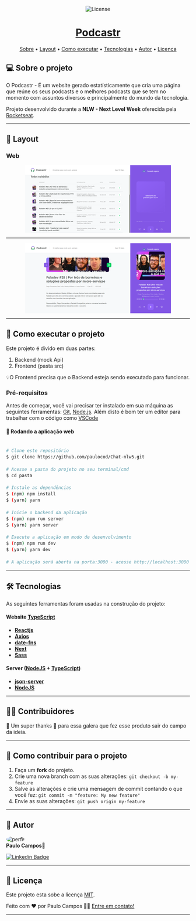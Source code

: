 
<p align="center">
   <img alt="License" src="https://img.shields.io/badge/license-MIT-brightgreen">
   <a href="https://github.com/tgmarinho/README-ecoleta/stargazers"></p>

<h1 align="center">
Podcastr
</h1>

<p align="center">
 <a href="#-sobre-o-projeto">Sobre</a> •
 <a href="#-layout">Layout</a> • 
 <a href="#-como-executar-o-projeto">Como executar</a> • 
 <a href="#-tecnologias">Tecnologias</a> • 
 <a href="#-autor">Autor</a> • 
 <a href="#user-content--licença">Licença</a>
</p>


## 💻 Sobre o projeto

O Podcastr - É um website gerado estatísticamente que cria uma página que reúne os seus podcasts e o melhores podcasts que se tem no momento com assuntos diversos e principalmente do mundo da tecnologia.

Projeto desenvolvido durante a **NLW - Next Level Week** oferecida pela [Rocketseat](https://blog.rocketseat.com.br/primeira-next-level-week/).


---

## 🎨 Layout

### Web

<p align="center" style="display: flex; align-items: flex-start; justify-content: center;">
  <img alt="Podcastr" title="Podcastr" src="./.github/logo1.png" width="400px">
  <hr>
  <p align="center" style="display: flex; align-items: flex-start; justify-content: center;">
  <img alt="Podcastr" title="Podcastr" src="./.github/logo2.png" width="400px">
</p>

---

## 🚀 Como executar o projeto

Este projeto é divido em duas partes:
1. Backend (mock Api) 
2. Frontend (pasta src)

💡O Frontend precisa que o Backend esteja sendo executado para funcionar.

### Pré-requisitos

Antes de começar, você vai precisar ter instalado em sua máquina as seguintes ferramentas:
[Git](https://git-scm.com), [Node.js](https://nodejs.org/en/). 
Além disto é bom ter um editor para trabalhar com o código como [VSCode](https://code.visualstudio.com/)
#### 🧭 Rodando a aplicação web

```bash

# Clone este repositório
$ git clone https://github.com/paulocod/Chat-nlw5.git

# Acesse a pasta do projeto no seu terminal/cmd
$ cd pasta

# Instale as dependências
$ (npm) npm install 
$ (yarn) yarn

# Inicie o backend da aplicação
$ (npm) npm run server
$ (yarn) yarn server

# Execute a aplicação em modo de desenvolvimento
$ (npm) npm run dev
$ (yarn) yarn dev

# A aplicação será aberta na porta:3000 - acesse http://localhost:3000

```

---

## 🛠 Tecnologias

As seguintes ferramentas foram usadas na construção do projeto:

#### **Website**  [TypeScript](https://www.typescriptlang.org/)

-   **[Reactjs](https://pt-br.reactjs.org/)**
-   **[Axios](https://github.com/axios/axios)**
-   **[date-fns](https://date-fns.org/)**
-   **[Next](https://nextjs.org/)**
-   **[Sass](https://sass-lang.com/)**

#### **Server**  ([NodeJS](https://nodejs.org/en/)  +  [TypeScript](https://www.typescriptlang.org/))

-   **[json-server](https://www.npmjs.com/package/json-server)**
-   **[NodeJS](https://nodejs.org/en/)**
---

## 👨‍💻 Contribuidores

💜 Um super thanks 👏 para essa galera que fez esse produto sair do campo da ideia.

---

## 💪 Como contribuir para o projeto

1. Faça um **fork** do projeto.
2. Crie uma nova branch com as suas alterações: `git checkout -b my-feature`
3. Salve as alterações e crie uma mensagem de commit contando o que você fez: `git commit -m "feature: My new feature"`
4. Envie as suas alterações: `git push origin my-feature`

---

## 🦸 Autor
 <img style="border-radius: 50%;" src="https://avatars.githubusercontent.com/u/53629713?v=4" width="100px;" alt="perfil"/>
 <br />
 <b>Paulo Campos🚀</b>
 <br />

[![Linkedin Badge](https://img.shields.io/badge/-Paulo-blue?style=flat-square&logo=Linkedin&logoColor=white&link=https://www.linkedin.com/in/paulovcampos/)](https://www.linkedin.com/in/paulovcampos/)

---

## 📝 Licença

Este projeto esta sobe a licença [MIT](./LICENSE).

Feito com ❤️ por Paulo Campos 👋🏽 [Entre em contato!](https://www.linkedin.com/in/paulovcampos/)

---